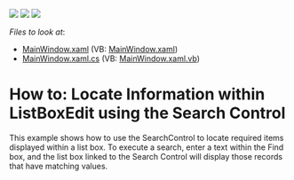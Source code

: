 <!-- default badges list -->
![](https://img.shields.io/endpoint?url=https://codecentral.devexpress.com/api/v1/VersionRange/128644885/22.2.2%2B)
[![](https://img.shields.io/badge/Open_in_DevExpress_Support_Center-FF7200?style=flat-square&logo=DevExpress&logoColor=white)](https://supportcenter.devexpress.com/ticket/details/E3990)
[![](https://img.shields.io/badge/📖_How_to_use_DevExpress_Examples-e9f6fc?style=flat-square)](https://docs.devexpress.com/GeneralInformation/403183)
<!-- default badges end -->
<!-- default file list -->
*Files to look at*:

* [MainWindow.xaml](./CS/ListBoxFilteringUsingSearchPanel/MainWindow.xaml) (VB: [MainWindow.xaml](./VB/ListBoxFilteringUsingSearchPanel/MainWindow.xaml))
* [MainWindow.xaml.cs](./CS/ListBoxFilteringUsingSearchPanel/MainWindow.xaml.cs) (VB: [MainWindow.xaml.vb](./VB/ListBoxFilteringUsingSearchPanel/MainWindow.xaml.vb))
<!-- default file list end -->
# How to: Locate Information within ListBoxEdit using the Search Control


<p>This example shows how to use the SearchControl to locate required items displayed within a list box. To execute a search, enter a text within the Find box, and the list box linked to the Search Control will display those records that have matching values.</p>

<br/>


